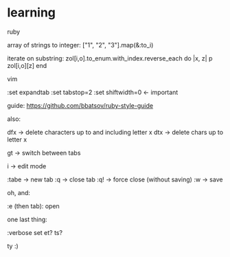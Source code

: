 # learning

ruby

array of strings to integer:
["1", "2", "3"].map(&:to_i)

iterate on substring:
zol[i,o].to_enum.with_index.reverse_each do |x, z|
  p zol[i,o][z]
end

vim

:set expandtab
:set tabstop=2
:set shiftwidth=0 <- important

guide: https://github.com/bbatsov/ruby-style-guide

also:

dfx -> delete characters up to and including letter x
dtx -> delete chars up to letter x

gt -> switch between tabs

i -> edit mode

:tabe -> new tab
:q -> close tab
:q! -> force close (without saving)
:w -> save

oh, and:

:e (then tab): open

one last thing:

:verbose set et? ts?

ty :)
